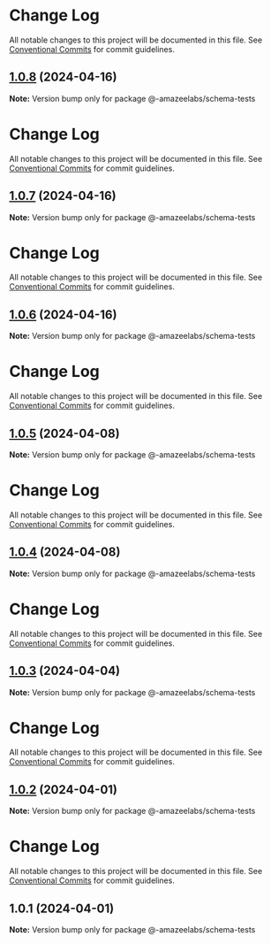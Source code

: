 # Change Log

All notable changes to this project will be documented in this file. See
[Conventional Commits](https://conventionalcommits.org) for commit guidelines.

## [1.0.8](https://github.com/AmazeeLabs/silverback-mono/compare/@-amazeelabs/schema-tests@1.0.7...@-amazeelabs/schema-tests@1.0.8) (2024-04-16)

**Note:** Version bump only for package @-amazeelabs/schema-tests

# Change Log

All notable changes to this project will be documented in this file. See
[Conventional Commits](https://conventionalcommits.org) for commit guidelines.

## [1.0.7](https://github.com/AmazeeLabs/silverback-mono/compare/@-amazeelabs/schema-tests@1.0.6...@-amazeelabs/schema-tests@1.0.7) (2024-04-16)

**Note:** Version bump only for package @-amazeelabs/schema-tests

# Change Log

All notable changes to this project will be documented in this file. See
[Conventional Commits](https://conventionalcommits.org) for commit guidelines.

## [1.0.6](https://github.com/AmazeeLabs/silverback-mono/compare/@-amazeelabs/schema-tests@1.0.5...@-amazeelabs/schema-tests@1.0.6) (2024-04-16)

**Note:** Version bump only for package @-amazeelabs/schema-tests

# Change Log

All notable changes to this project will be documented in this file. See
[Conventional Commits](https://conventionalcommits.org) for commit guidelines.

## [1.0.5](https://github.com/AmazeeLabs/silverback-mono/compare/@-amazeelabs/schema-tests@1.0.4...@-amazeelabs/schema-tests@1.0.5) (2024-04-08)

**Note:** Version bump only for package @-amazeelabs/schema-tests

# Change Log

All notable changes to this project will be documented in this file. See
[Conventional Commits](https://conventionalcommits.org) for commit guidelines.

## [1.0.4](https://github.com/AmazeeLabs/silverback-mono/compare/@-amazeelabs/schema-tests@1.0.3...@-amazeelabs/schema-tests@1.0.4) (2024-04-08)

**Note:** Version bump only for package @-amazeelabs/schema-tests

# Change Log

All notable changes to this project will be documented in this file. See
[Conventional Commits](https://conventionalcommits.org) for commit guidelines.

## [1.0.3](https://github.com/AmazeeLabs/silverback-mono/compare/@-amazeelabs/schema-tests@1.0.2...@-amazeelabs/schema-tests@1.0.3) (2024-04-04)

**Note:** Version bump only for package @-amazeelabs/schema-tests

# Change Log

All notable changes to this project will be documented in this file. See
[Conventional Commits](https://conventionalcommits.org) for commit guidelines.

## [1.0.2](https://github.com/AmazeeLabs/silverback-mono/compare/@-amazeelabs/schema-tests@1.0.1...@-amazeelabs/schema-tests@1.0.2) (2024-04-01)

**Note:** Version bump only for package @-amazeelabs/schema-tests

# Change Log

All notable changes to this project will be documented in this file. See
[Conventional Commits](https://conventionalcommits.org) for commit guidelines.

## 1.0.1 (2024-04-01)

**Note:** Version bump only for package @-amazeelabs/schema-tests
